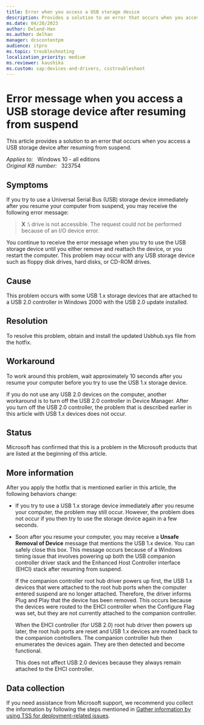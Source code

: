 ```yaml
---
title: Error when you access a USB storage device
description: Provides a solution to an error that occurs when you access a USB storage device after resuming from suspend.
ms.date: 04/28/2023
author: Deland-Han
ms.author: delhan
manager: dcscontentpm
audience: itpro
ms.topic: troubleshooting
localization_priority: medium
ms.reviewer: kaushika
ms.custom: sap:devices-and-drivers, csstroubleshoot
---
```

# Error message when you access a USB storage device after resuming from suspend

This article provides a solution to an error that occurs when you access a USB storage device after resuming from suspend.

_Applies to:_ &nbsp; Windows 10 - all editions  
_Original KB number:_ &nbsp; 323754

## Symptoms

If you try to use a Universal Serial Bus (USB) storage device immediately after you resume your computer from suspend, you may receive the following error message:

> **X** :\ drive is not accessible. The request could not be performed because of an I/O device error.

You continue to receive the error message when you try to use the USB storage device until you either remove and reattach the device, or you restart the computer. This problem may occur with any USB storage device such as floppy disk drives, hard disks, or CD-ROM drives.

## Cause

This problem occurs with some USB 1.x storage devices that are attached to a USB 2.0 controller in Windows 2000 with the USB 2.0 update installed.

## Resolution

To resolve this problem, obtain and install the updated Usbhub.sys file from the hotfix.

## Workaround

To work around this problem, wait approximately 10 seconds after you resume your computer before you try to use the USB 1.x storage device.

If you do not use any USB 2.0 devices on the computer, another workaround is to turn off the USB 2.0 controller in Device Manager. After you turn off the USB 2.0 controller, the problem that is described earlier in this article with USB 1.x devices does not occur.

## Status

Microsoft has confirmed that this is a problem in the Microsoft products that are listed at the beginning of this article.

## More information

After you apply the hotfix that is mentioned earlier in this article, the following behaviors change:

- If you try to use a USB 1.x storage device immediately after you resume your computer, the problem may still occur. However, the problem does not occur if you then try to use the storage device again in a few seconds.

- Soon after you resume your computer, you may receive a **Unsafe Removal of Device** message that mentions the USB 1.x device. You can safely close this box. This message occurs because of a Windows timing issue that involves powering up both the USB companion controller driver stack and the Enhanced Host Controller interface (EHCI) stack after resuming from suspend.

    If the companion controller root hub driver powers up first, the USB 1.x devices that were attached to the root hub ports when the computer entered suspend are no longer attached. Therefore, the driver informs Plug and Play that the device has been removed. This occurs because the devices were routed to the EHCI controller when the Configure Flag was set, but they are not currently attached to the companion controller.

    When the EHCI controller (for USB 2.0) root hub driver then powers up later, the root hub ports are reset and USB 1.x devices are routed back to the companion controllers. The companion controller hub then enumerates the devices again. They are then detected and become functional.

    This does not affect USB 2.0 devices because they always remain attached to the EHCI controller.

## Data collection

If you need assistance from Microsoft support, we recommend you collect the information by following the steps mentioned in [Gather information by using TSS for deployment-related issues](../windows-troubleshooters/gather-information-using-tss-deployment.md).
